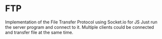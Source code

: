 # FTP
Implementation of the File Transfer Protocol using Socket.io for JS
Just run the server program and connect to it.
Multiple clients could be connected and transfer file at the same time.
